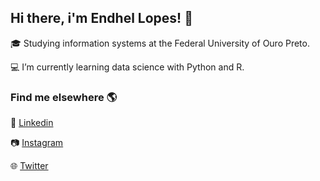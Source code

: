 ## Hi there, i'm Endhel Lopes! 👋

:mortar_board: Studying information systems at the Federal University of Ouro Preto.

:computer: I’m currently learning data science with Python and R.

### Find me elsewhere :earth_americas:

:briefcase: [Linkedin](https://linkedin.com/in/endhellopes)

:camera: [Instagram](https://instagram.com/endhellopes)

🌐 [Twitter](https://twitter.com/endhellopes98)
